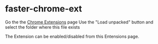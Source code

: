 # faster-chrome-ext

Go the the [Chrome Extensions](chrome://extensions/) page
Use the "Load unpacked" button and select the folder where this file exists

The Extension can be enabled/disabled from this Entensions page.
